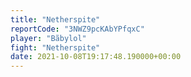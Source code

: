 ```yaml
---
title: "Netherspite"
reportCode: "3NWZ9pcKAbYPfqxC"
player: "Bãbylol"
fight: "Netherspite"
date: 2021-10-08T19:17:48.190000+00:00
---
```


